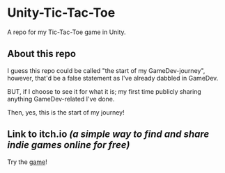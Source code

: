 # Unity-Tic-Tac-Toe
A repo for my Tic-Tac-Toe game in Unity.

## About this repo
I guess this repo could be called "the start of my GameDev-journey", however, that'd be a false statement as I've already dabbled in GameDev. 

BUT, if I choose to see it for what it is; my first time publicly sharing anything GameDev-related I've done. 

Then, yes, this is the start of my journey!

## Link to itch.io ***(a simple way to find and share indie games online for free)***
Try the [game]()!
